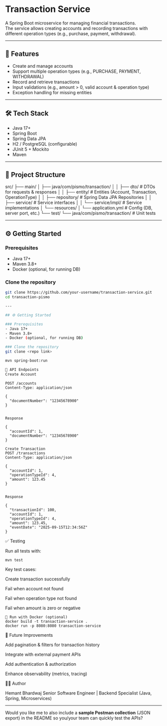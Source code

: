 # Transaction Service

A Spring Boot microservice for managing financial transactions.  
The service allows creating accounts and recording transactions with different operation types (e.g., purchase, payment, withdrawal).

---

## 🚀 Features
- Create and manage accounts
- Support multiple operation types (e.g., PURCHASE, PAYMENT, WITHDRAWAL)
- Record and retrieve transactions
- Input validations (e.g., amount > 0, valid account & operation type)
- Exception handling for missing entities

---

## 🛠️ Tech Stack
- Java 17+
- Spring Boot
- Spring Data JPA
- H2 / PostgreSQL (configurable)
- JUnit 5 + Mockito
- Maven

---

## 📂 Project Structure
src/
├── main/
│ ├── java/com/pismo/transaction/
│ │ ├── dto/ # DTOs for requests & responses
│ │ ├── entity/ # Entities (Account, Transaction, OperationType)
│ │ ├── repository/ # Spring Data JPA Repositories
│ │ ├── service/ # Service interfaces
│ │ └── service/impl/ # Service implementations
│ └── resources/
│ └── application.yml # Config (DB, server port, etc.)
└── test/
└── java/com/pismo/transaction/ # Unit tests

---

## ⚙️ Getting Started

### Prerequisites
- Java 17+
- Maven 3.8+
- Docker (optional, for running DB)

### Clone the repository
```bash
git clone https://github.com/your-username/transaction-service.git
cd transaction-pismo

---

## ⚙️ Getting Started

### Prerequisites
- Java 17+
- Maven 3.8+
- Docker (optional, for running DB)

### Clone the repository
git clone <repo link>

mvn spring-boot:run

📖 API Endpoints
Create Account
```
```
POST /accounts
Content-Type: application/json

{
  "documentNumber": "12345678900"
}


Response

{
  "accountId": 1,
  "documentNumber": "12345678900"
}

Create Transaction
POST /transactions
Content-Type: application/json

{
  "accountId": 1,
  "operationTypeId": 4,
  "amount": 123.45
}


Response

{
  "transactionId": 100,
  "accountId": 1,
  "operationTypeId": 4,
  "amount": 123.45,
  "eventDate": "2025-09-15T12:34:56Z"
}
```

✅ Testing

Run all tests with:
```
mvn test
```


Key test cases:

Create transaction successfully

Fail when account not found

Fail when operation type not found

Fail when amount is zero or negative

```
🐳 Run with Docker (optional)
docker build -t transaction-service .
docker run -p 8080:8080 transaction-service
```

📌 Future Improvements

Add pagination & filters for transaction history

Integrate with external payment APIs

Add authentication & authorization

Enhance observability (metrics, tracing)

👨‍💻 Author

Hemant Bhardwaj
Senior Software Engineer | Backend Specialist (Java, Spring, Microservices)


---

Would you like me to also include a **sample Postman collection** (JSON export) in the README so you/your team can quickly test the APIs?



